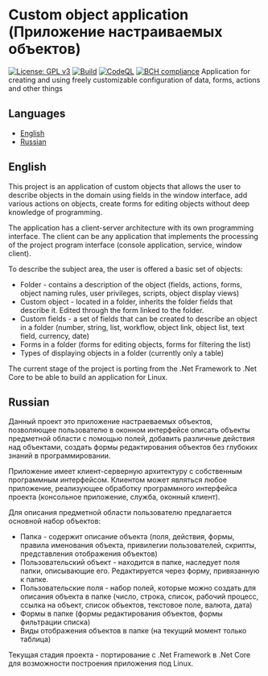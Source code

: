 # Custom object application (Приложение настраиваемых объектов)

[![License: GPL v3](https://img.shields.io/github/license/Akeloya/CustomObjectApplication.svg)](http://www.gnu.org/licenses/gpl-3.0)
[![Build](https://github.com/Akeloya/CustomObjectApplication/workflows/.NET%20Core/badge.svg)](https://github.com/Akeloya/CustomObjectApplication/actions?query=workflow%3A%22.NET+Core%22)
[![CodeQL](https://github.com/Akeloya/CustomObjectApplication/workflows/CodeQL/badge.svg)](https://github.com/Akeloya/CustomObjectApplication/actions?query=workflow%3ACodeQL)
[![BCH compliance](https://bettercodehub.com/edge/badge/Akeloya/CustomObjectApplication?branch=master)](https://bettercodehub.com/)
Application for creating and using freely customizable configuration of data, forms, actions and other things

## Languages

- [English](#English)
- [Russian](#Russian)

## English

This project is an application of custom objects that allows the user to describe objects in the domain using fields in the window interface, add various actions on objects, create forms for editing objects without deep knowledge of programming.

The application has a client-server architecture with its own programming interface. The client can be any application that implements the processing of the project program interface (console application, service, window client).

To describe the subject area, the user is offered a basic set of objects:

- Folder - contains a description of the object (fields, actions, forms, object naming rules, user privileges, scripts, object display views)
- Custom object - located in a folder, inherits the folder fields that describe it. Edited through the form linked to the folder.
- Custom fields - a set of fields that can be created to describe an object in a folder (number, string, list, workflow, object link, object list, text field, currency, date)
- Forms in a folder (forms for editing objects, forms for filtering the list)
- Types of displaying objects in a folder (currently only a table)

The current stage of the project is porting from the .Net Framework to .Net Core to be able to build an application for Linux.

## Russian

Данный проект это приложение настраеваемых объектов, позволяющее пользователю в оконном интерфейсе описать объекты предметной области с помощью полей, добавить различные действия над объектами, создать формы редактирования объектов без глубоких знаний в программировании.

Приложение имеет клиент-серверную архитектуру с собственным программным интерфейсом. Клиентом может являться любое приложение, реализующее обработку программного интерфейса проекта (консольное приложение, служба, оконный клиент).

Для описания предметной области пользователю предлагается основной набор объектов:

- Папка - содержит описание объекта (поля, действия, формы, правила именования объекта, привилегии пользователей, скрипты, представления отображения объектов)
- Пользовательский объект - находится в папке, наследует поля папки, описывающие его. Редактируется через форму, привязанную к папке.
- Пользовательские поля - набор полей, которые можно создать для описания объекта в папке (число, строка, список, рабочий процесс, ссылка на объект, список объектов, текстовое поле, валюта, дата)
- Формы в папке (формы редактирования объектов, формы фильтрации списка)
- Виды отображения объектов в папке (на текущий момент только таблица)

Текущая стадия проекта - портирование с .Net Framework в .Net Core для возможности построения приложения под Linux.

